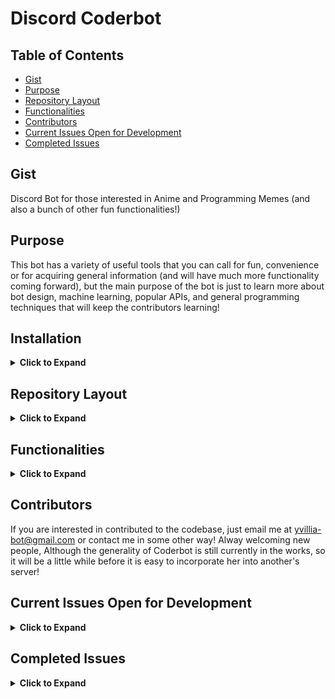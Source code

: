 # Discord Coderbot

## Table of Contents
 - [Gist](https://github.com/nnrogers515/discord-coderbot#gist)
 - [Purpose](https://github.com/nnrogers515/discord-coderbot#purpose)
 - [Repository Layout](https://github.com/nnrogers515/discord-coderbot#repository-layout)
 - [Functionalities](https://github.com/nnrogers515/discord-coderbot#functionalities)
 - [Contributors](https://github.com/nnrogers515/discord-coderbot#contributors)
 - [Current Issues Open for Development](https://github.com/nnrogers515/discord-coderbot#current-issues-open-for-development)
 - [Completed Issues](https://github.com/nnrogers515/discord-coderbot#completed-issues)


## Gist
Discord Bot for those interested in Anime and Programming Memes (and also a bunch of other fun functionalities!)

## Purpose
This bot has a variety of useful tools that you can call for fun, convenience or for acquiring general information (and will have much more functionality coming forward), but the main purpose of the bot is just to learn more about bot design, machine learning, popular APIs, and general programming techniques that will keep the contributors learning!

## Installation

<details>
  <summary> <strong>Click to Expand</strong></summary>
Currently in the process of being generalized. As of the current time, the best way to access Coderbot would be to:

1. Fork this codebase
2. Create a discord bot via the [Developer Portal](https://discord.com/developers/applications) (I recommend [here](https://codeburst.io/discord-bot-tutorial-2020-a8a2e37e347c) for a good and thorough walkthrough!)
3. Give the bot any permissions you want (her @mention functionalities may be buggy unless she has some permissions, but otherwise she works fine for general purpose)
4. Take the bot-id TOKEN from your new application and put it as the "TOKEN" environment variable (either in a .env or as a config variable for hosts such as Heroku), then adjust the IDs within src/coderbot.py to match your channel IDs (found sending a message in discord containing "\#Channel-Name"

<em> However, That Sounds Like a Lot of Work! </em>

We are working to streamline this! We will try to make this as least painful as possible moving forward, but for now, if you are interested in using the bot, and stuck on setting it up, let me know via email to yvillia-bot@gmail.com or in the discussions, and I will do my best to help you!
</details>

## Repository Layout

<details>
  <summary> <strong>Click to Expand</strong></summary>

- .github/ - Contains Workflow and Issue Templates
- src/     - Contains Python Backend for Coderbot
    - bot.py - Classfile for Coderbot. Contains State Information and Discord Client Instance
    - coderbot.py - General Discord Client Event Responses and Commands
    - function.py - Helper Functions and Handlers for Dialogue, Reactions, and Commands
    - redditAPI.py - Initializes a Reddit Instance using Coderbot's Reddit Credentials

- test/    - Contains unit testing for functions
    - test_bot.py - Unit Tests for bot.py Class Functions
    - test_coderbot.py - Unit Tests for coderbot.py Discord Event Handlers
    - test_function.py - Unit Tests for Helper Functions and Handlers
    - test_redditAPI.py - Unit Test of Reddit Instance Initialization

- websrc/  - Contains frontend components for Django Heroku Webapp
    - Still in Development

- .replit - If you want to code on Repl.it
- Dockerfile - If you want to try to containerize Coderbot
- Procfile - For Heroku Worker Dyno (also the commands for local execution)
</details>

## Functionalities

<details>
  <summary> <strong>Click to Expand</strong></summary>

  Sample Functionalities:
  - !Poll - Produces Emote Reactions on Message for Suitible for Polls
  - !Flip or !Coin - Returns "Heads" or "Tails" on Request
  - !Roll #d# - Return the result of dice rolls where the # before the d represents the number of dice thrown (maximum 100 for performance and spam prevention reasons), and the number after the d represents the number of faces on each die.
  - !Help - Displays a List of Commands
  - !Pogchamp @mention ... - Fun Chat Command
  - !Ban @mention ... - Not a Ban but a Punishment!
  - Sleep and Awake Protocols - If you find her to be annoying, simply tell her to sleep with "Oyasumi" and she won't answer commands until woken up with "Ohayo", you can see her current state under her profile in discord
  - Good Bot and Bad Bot, as well as list functionalities will be coming soon, along with a bunch of other features
  - !wiki [article name] - get wikipedia summary of an article
  - !8ball [text] Answer controversial questions
  - !math [expression] Check out https://gamma.sympy.org/ for a list of commands
  - !matex [latex expresion] Do math in the latex format

  For more documentation checkout the Wiki Pages (when they are finished!)
</details>

## Contributors
  If you are interested in contributed to the codebase, just email me at yvillia-bot@gmail.com or contact me in some other way! Alway welcoming new people, Although the generality of Coderbot is still currently in the works, so it will be a little while before it is easy to incorporate her into another's server!

## Current Issues Open for Development

<details>
  <summary> <strong>Click to Expand</strong></summary>

<!-- openIssueTable -->

| Title                                                                                                                           |         Status          |                                                          Assignee                                                          | Body                                                                                                                                                                                                                                                                                                                                                                                                                                                                                                              |
| :------------------------------------------------------------------------------------------------------------------------------ | :---------------------: | :------------------------------------------------------------------------------------------------------------------------: | :---------------------------------------------------------------------------------------------------------------------------------------------------------------------------------------------------------------------------------------------------------------------------------------------------------------------------------------------------------------------------------------------------------------------------------------------------------------------------------------------------------------- |
| <a href="https://github.com/nnrogers515/discord-coderbot/issues/31">Add math commands</a>                                       | :eight_spoked_asterisk: |   <a href="https://github.com/RynoXLI"><img src="https://avatars.githubusercontent.com/u/40377123?v=4" width="20" /></a>   | ### Summary of Idea:<br /><br />Using sympy, make a math interpreter<br />...                                                                                                                                                                                                                                                                                                                                                                                                                                     |
| <a href="https://github.com/nnrogers515/discord-coderbot/issues/17">Implementing Individual Chatbot Functionalities</a>         | :eight_spoked_asterisk: |                                                                                                                            | Basically utilize ML to have the bot learn from each member, and on command say something that is similar to a given member's speech pattern. This would likely take a while to make, and a very long time to test and make sure that it works properly, but this would be an enjoyable functionality in mimicry!<br /><br /><br />...                                                                                                                                                                            |
| <a href="https://github.com/nnrogers515/discord-coderbot/issues/15">Generalize Coderbot Code to work for any discord server</a> | :eight_spoked_asterisk: |                                                                                                                            | This will likely be the most difficult issue. The idea would be to make it as easy as possible for someone to take the Coderbot code and run a script to fill out the necessary server information and so forth. This may require having calls to a Rest API using a user's credentials to login to discord and pull the information in the server from there, or some other path that would require more research into. Due to how this bot operates it will be a bit difficult to setup<br /><br /><br />...    |
| <a href="https://github.com/nnrogers515/discord-coderbot/issues/14">Update README.md</a>                                        | :eight_spoked_asterisk: | <a href="https://github.com/nnrogers515"><img src="https://avatars.githubusercontent.com/u/38640928?v=4" width="20" /></a> | The README.md needs better instructions for setting up the bot for other servers and other general important information about the repository.<br /><br /><br />...                                                                                                                                                                                                                                                                                                                                               |
| <a href="https://github.com/nnrogers515/discord-coderbot/issues/13">Fix up Git Workflow</a>                                     | :eight_spoked_asterisk: | <a href="https://github.com/nnrogers515"><img src="https://avatars.githubusercontent.com/u/38640928?v=4" width="20" /></a> | Currently, the python workflow doesn't work well with how our repository is setup. I recommend looking at the .github-cli.yaml file, adding security scans and so forth through those tests (for branches outside of master, and maybe add a deploy pipeline).<br /><br /><br />...                                                                                                                                                                                                                               |
| <a href="https://github.com/nnrogers515/discord-coderbot/issues/12">Fill out the Coderbot Wiki</a>                              | :eight_spoked_asterisk: |                                                                                                                            | Our Github has a Wikipage that can be utilized as documentation for the bot functionalities. I would recommend collaborating with whoever is working on issue #7 as it is likely there would be an overlap in documentation for these portions.<br /><br /><br />...                                                                                                                                                                                                                                              |
| <a href="https://github.com/nnrogers515/discord-coderbot/issues/11">Research Alternatives to Heroku</a>                         | :eight_spoked_asterisk: | <a href="https://github.com/nnrogers515"><img src="https://avatars.githubusercontent.com/u/38640928?v=4" width="20" /></a> | While Heroku is great, it is severely limited with just free memberships. This issue involves researching into Alternatives to Heroku, with the main suggestion being AWS.<br /><br /><br />...                                                                                                                                                                                                                                                                                                                   |
| <a href="https://github.com/nnrogers515/discord-coderbot/issues/10">Create Bot Artwork</a>                                      | :eight_spoked_asterisk: |                                                                                                                            | Bot Artwork is currently just a meme of InternetExplorer-chan. It would be cool to have her own artwork or animation instead of a meme picture from my phone.<br /><br />This is really only if there is nothing else to do/someone is interested in doing this, it isn't really coding and requires a lot of time and artistic talent.<br />...                                                                                                                                                                  |
| <a href="https://github.com/nnrogers515/discord-coderbot/issues/9">Upgrade bot to run on docker</a>                             | :eight_spoked_asterisk: |                                                                                                                            | Utilizing Docker and a registry would make it easier to create multiple instances of the bot, should the desire for multiple servers become greater. Plus, it's just good for learning.<br /><br /><br />...                                                                                                                                                                                                                                                                                                      |
| <a href="https://github.com/nnrogers515/discord-coderbot/issues/8">Bot Emotions</a>                                             | :eight_spoked_asterisk: |                                                                                                                            | Currently the bot only has two states, "Asleep" and "Awake." Once chatbot functionalities have been implemented it would be cool to be able to have her switch states to varying emotions (angry, sad, etc...). <br /><br />This task would be to prepare the framework for having multiple states, likely by making changes to the bot.py class.<br />...                                                                                                                                                        |
| <a href="https://github.com/nnrogers515/discord-coderbot/issues/7">Create a Frontend Website for the Bot</a>                    | :eight_spoked_asterisk: |   <a href="https://github.com/RynoXLI"><img src="https://avatars.githubusercontent.com/u/40377123?v=4" width="20" /></a>   | Heroku utilizes a Django python front-end for our bot, which currently is only running a regular worker dyno and not a web dyno. We can create a basic website through Heroku to serve API calls and serve as a monitoring/information gathering site for the bot.<br /><br /><br />...                                                                                                                                                                                                                           |
| <a href="https://github.com/nnrogers515/discord-coderbot/issues/6">Implement a database for chat statistics</a>                 | :eight_spoked_asterisk: |                                                                                                                            | Setup and connect the bot using Heroku's database to hold statistics and collected chat information past the running instance. If there is a preferable database alternative to Heroku, then feel free to research into it and try to set up the bot on there.<br /><br /><br />...                                                                                                                                                                                                                               |
| <a href="https://github.com/nnrogers515/discord-coderbot/issues/5">Figure out Something Cool to do for the Reddit API</a>       | :eight_spoked_asterisk: |                                                                                                                            | The code base for the RedditAPI is already incorporated and functional. Think of something fun to add that the bot can do by pulling from reddit (i.e. daily image posts, statistics, automatically pulling saved posts and posting them, etc...). RedditAPI documentation found [here](https://praw.readthedocs.io/en/latest/code_overview/reddit_instance.html#praw.Reddit).<br /><br />Note: We are utilizing the PRAW library to make API access easier https://asyncpraw.readthedocs.io/en/latest/.<br />... |
| <a href="https://github.com/nnrogers515/discord-coderbot/issues/4">Implement Music Functionality</a>                            | :eight_spoked_asterisk: |                                                                                                                            | This can be anything from playing music on command, to recommending songs that people have been listening to on spotify, or etc... <br /><br /><br />...                                                                                                                                                                                                                                                                                                                                                          |
| <a href="https://github.com/nnrogers515/discord-coderbot/issues/3">Reorganize and Document the Code</a>                         | :eight_spoked_asterisk: |                                                                                                                            | Prettify the code a bit and make things more readable. The more organized you can make it the better, just make sure it works. For proper documentation and file organizations see [Google's Python Style Guide](https://google.github.io/styleguide/pyguide.html).<br /><br /><br />...                                                                                                                                                                                                                          |
| <a href="https://github.com/nnrogers515/discord-coderbot/issues/1">Enable Chatbot ML Features</a>                               | :eight_spoked_asterisk: |                                                                                                                            | Implement a way to train the bot to respond using machine learning. If possible, live-learning while chatting with others would be beneficial to improving her performance.<br /><br /><br />...                                                                                                                                                                                                                                                                                                                  |

<!-- openIssueTable -->

</details>

## Completed Issues

<details>
 <summary> <strong>Click to Expand</strong></summary>

<!-- closedIssueTable -->

| Title                                                                                                                                        |   Status   | Assignee | Body                                                                                                                                                                                                                                                                                                                             |
| :------------------------------------------------------------------------------------------------------------------------------------------- | :--------: | :------: | :------------------------------------------------------------------------------------------------------------------------------------------------------------------------------------------------------------------------------------------------------------------------------------------------------------------------------- |
| <a href="https://github.com/nnrogers515/discord-coderbot/pull/37">Update function.py</a>                                                     | :no_entry: |          | Closes #36                                                                                                                                                                                                                                                                                                                       |
| <a href="https://github.com/nnrogers515/discord-coderbot/issues/36">69</a>                                                                   | :no_entry: |          | > Nice                                                                                                                                                                                                                                                                                                                           |
| <a href="https://github.com/nnrogers515/discord-coderbot/pull/35">Bump urllib3 from 1.26.3 to 1.26.4</a>                                     | :no_entry: |          | Bumps [urllib3](https://github.com/urllib3/urllib3) from 1.26.3 to 1.26.4.<details>                                                                                                                                                                                                                                              |
                                                                                                                                                                         <summary>Release notes</summary>                                                                                                                                                                                                                                                                                                  
                                                                                                                                                                         <p><em>Sourced from <a href="https://github.com/urllib3/urllib3/releases">urllib3's releases</a>.</em></p>                                                                                                                                                                                                                        
                                                                                                                                                                         <blockquote>                                                                                                                                                                                                                                                                                                                      
                                                                                                                                                                         <h2>1.26.4</h2>                                                                                                                                                                                                                                                                                                                   
                                                                                                                                                                         <p>:warning: <strong>IMPORTANT: urllib3 v2.0 will drop support for Python 2</strong>: <a href="https://urllib3.readthedocs.io/en/latest/v2-roadmap.html">Read more in the v2.0 Roadmap</a></p>                                                                                                                                    
                                                                                                                                                                         <ul>                                                                                                                                                                                                                                                                                                                              
                                                                                                                                                                         <li>Changed behavior of the default <code>SSLContext</code> when connecting to HTTPS proxy during HTTPS requests. The default <code>SSLContext</code> now sets <code>check_hostname=True</code>.</li>                                                                                                                             
                                                                                                                                                                         </ul>                                                                                                                                                                                                                                                                                                                             
                                                                                                                                                                         <p><strong>If you or your organization rely on urllib3 consider supporting us via <a href="https://github.com/sponsors/urllib3">GitHub Sponsors</a></strong></p>                                                                                                                                                                  
                                                                                                                                                                         </blockquote>                                                                                                                                                                                                                                                                                                                     
                                                                                                                                                                         </details>                                                                                                                                                                                                                                                                                                                        
                                                                                                                                                                         <details>                                                                                                                                                                                                                                                                                                                         
                                                                                                                                                                         <summary>Changelog</summary>                                                                                                                                                                                                                                                                                                      
                                                                                                                                                                         <p><em>Sourced from <a href="https://github.com/urllib3/urllib3/blob/main/CHANGES.rst">urllib3's changelog</a>.</em></p>                                                                                                                                                                                                          
                                                                                                                                                                         <blockquote>                                                                                                                                                                                                                                                                                                                      
                                                                                                                                                                         <h2>1.26.4 (2021-03-15)</h2>                                                                                                                                                                                                                                                                                                      
                                                                                                                                                                         <ul>                                                                                                                                                                                                                                                                                                                              
                                                                                                                                                                         <li>Changed behavior of the default <code>SSLContext</code> when connecting to HTTPS proxy                                                                                                                                                                                                                                        
                                                                                                                                                                         during HTTPS requests. The default <code>SSLContext</code> now sets <code>check_hostname=True</code>.</li>                                                                                                                                                                                                                        
                                                                                                                                                                         </ul>                                                                                                                                                                                                                                                                                                                             
                                                                                                                                                                         </blockquote>                                                                                                                                                                                                                                                                                                                     
                                                                                                                                                                         </details>                                                                                                                                                                                                                                                                                                                        
                                                                                                                                                                         <details>                                                                                                                                                                                                                                                                                                                         
                                                                                                                                                                         <summary>Commits</summary>                                                                                                                                                                                                                                                                                                        
                                                                                                                                                                         <ul>                                                                                                                                                                                                                                                                                                                              
                                                                                                                                                                         <li><a href="https://github.com/urllib3/urllib3/commit/a8913042b676c510e94fc2b097f6b514ae11a537"><code>a891304</code></a> Release 1.26.4</li>                                                                                                                                                                                     
                                                                                                                                                                         <li><a href="https://github.com/urllib3/urllib3/commit/8d65ea1ecf6e2cdc27d42124e587c1b83a3118b0"><code>8d65ea1</code></a> Merge pull request from GHSA-5phf-pp7p-vc2r</li>                                                                                                                                                        
                                                                                                                                                                         <li><a href="https://github.com/urllib3/urllib3/commit/5e3432646ad63749ff0d655c157fe293cdc6c2aa"><code>5e34326</code></a> Add proper stacklevel to method_allowlist warning</li>                                                                                                                                                  
                                                                                                                                                                         <li>See full diff in <a href="https://github.com/urllib3/urllib3/compare/1.26.3...1.26.4">compare view</a></li>                                                                                                                                                                                                                   
                                                                                                                                                                         </ul>                                                                                                                                                                                                                                                                                                                             
                                                                                                                                                                         </details>                                                                                                                                                                                                                                                                                                                        
                                                                                                                                                                         <br />                                                                                                                                                                                                                                                                                                                            
                                                                                                                                                                                                                                                                                                                                                                                                                                                                                                           
                                                                                                                                                                                                                                                                                                                                                                                                                                                                                                           
                                                                                                                                                                         [![Dependabot compatibility score](https://dependabot-badges.githubapp.com/badges/compatibility_score?dependency-name=urllib3&package-manager=pip&previous-version=1.26.3&new-version=1.26.4)](https://docs.github.com/en/github/managing-security-vulnerabilities/about-dependabot-security-updates#about-compatibility-scores)  
                                                                                                                                                                                                                                                                                                                                                                                                                                                                                                           
                                                                                                                                                                         Dependabot will resolve any conflicts with this PR as long as you don't alter it yourself. You can also trigger a rebase manually by commenting `@dependabot rebase`.                                                                                                                                                             
                                                                                                                                                                                                                                                                                                                                                                                                                                                                                                           
                                                                                                                                                                         [//]: # (dependabot-automerge-start)                                                                                                                                                                                                                                                                                              
                                                                                                                                                                         [//]: # (dependabot-automerge-end)                                                                                                                                                                                                                                                                                                
                                                                                                                                                                                                                                                                                                                                                                                                                                                                                                           
                                                                                                                                                                         ---                                                                                                                                                                                                                                                                                                                               
                                                                                                                                                                                                                                                                                                                                                                                                                                                                                                           
                                                                                                                                                                         <details>                                                                                                                                                                                                                                                                                                                         
                                                                                                                                                                         <summary>Dependabot commands and options</summary>                                                                                                                                                                                                                                                                                
                                                                                                                                                                         <br />                                                                                                                                                                                                                                                                                                                            
                                                                                                                                                                                                                                                                                                                                                                                                                                                                                                           
                                                                                                                                                                         You can trigger Dependabot actions by commenting on this PR:                                                                                                                                                                                                                                                                      
                                                                                                                                                                         - `@dependabot rebase` will rebase this PR                                                                                                                                                                                                                                                                                        
                                                                                                                                                                         - `@dependabot recreate` will recreate this PR, overwriting any edits that have been made to it                                                                                                                                                                                                                                   
                                                                                                                                                                         - `@dependabot merge` will merge this PR after your CI passes on it                                                                                                                                                                                                                                                               
                                                                                                                                                                         - `@dependabot squash and merge` will squash and merge this PR after your CI passes on it                                                                                                                                                                                                                                         
                                                                                                                                                                         - `@dependabot cancel merge` will cancel a previously requested merge and block automerging                                                                                                                                                                                                                                       
                                                                                                                                                                         - `@dependabot reopen` will reopen this PR if it is closed                                                                                                                                                                                                                                                                        
                                                                                                                                                                         - `@dependabot close` will close this PR and stop Dependabot recreating it. You can achieve the same result by closing it manually                                                                                                                                                                                                
                                                                                                                                                                         - `@dependabot ignore this major version` will close this PR and stop Dependabot creating any more for this major version (unless you reopen the PR or upgrade to it yourself)                                                                                                                                                    
                                                                                                                                                                         - `@dependabot ignore this minor version` will close this PR and stop Dependabot creating any more for this minor version (unless you reopen the PR or upgrade to it yourself)                                                                                                                                                    
                                                                                                                                                                         - `@dependabot ignore this dependency` will close this PR and stop Dependabot creating any more for this dependency (unless you reopen the PR or upgrade to it yourself)                                                                                                                                                          
                                                                                                                                                                         - `@dependabot use these labels` will set the current labels as the default for future PRs for this repo and language                                                                                                                                                                                                             
                                                                                                                                                                         - `@dependabot use these reviewers` will set the current reviewers as the default for future PRs for this repo and language                                                                                                                                                                                                       
                                                                                                                                                                         - `@dependabot use these assignees` will set the current assignees as the default for future PRs for this repo and language                                                                                                                                                                                                       
                                                                                                                                                                         - `@dependabot use this milestone` will set the current milestone as the default for future PRs for this repo and language                                                                                                                                                                                                        
                                                                                                                                                                                                                                                                                                                                                                                                                                                                                                           
                                                                                                                                                                         You can disable automated security fix PRs for this repo from the [Security Alerts page](https://github.com/nnrogers515/discord-coderbot/network/alerts).                                                                                                                                                                         
                                                                                                                                                                                                                                                                                                                                                                                                                                                                                                           
                                                                                                                                                                         </details>                                                                                                                                                                                                                                                                                                                        
| <a href="https://github.com/nnrogers515/discord-coderbot/pull/34">Bump pillow from 8.1.0 to 8.1.1</a>                                        | :no_entry: |          | Bumps [pillow](https://github.com/python-pillow/Pillow) from 8.1.0 to 8.1.1.<details>                                                                                                                                                                                                                                            |
                                                                                                                                                                         <summary>Release notes</summary>                                                                                                                                                                                                                                                                                                  
                                                                                                                                                                         <p><em>Sourced from <a href="https://github.com/python-pillow/Pillow/releases">pillow's releases</a>.</em></p>                                                                                                                                                                                                                    
                                                                                                                                                                         <blockquote>                                                                                                                                                                                                                                                                                                                      
                                                                                                                                                                         <h2>8.1.1</h2>                                                                                                                                                                                                                                                                                                                    
                                                                                                                                                                         <p><a href="https://pillow.readthedocs.io/en/stable/releasenotes/8.1.1.html">https://pillow.readthedocs.io/en/stable/releasenotes/8.1.1.html</a></p>                                                                                                                                                                              
                                                                                                                                                                         </blockquote>                                                                                                                                                                                                                                                                                                                     
                                                                                                                                                                         </details>                                                                                                                                                                                                                                                                                                                        
                                                                                                                                                                         <details>                                                                                                                                                                                                                                                                                                                         
                                                                                                                                                                         <summary>Changelog</summary>                                                                                                                                                                                                                                                                                                      
                                                                                                                                                                         <p><em>Sourced from <a href="https://github.com/python-pillow/Pillow/blob/master/CHANGES.rst">pillow's changelog</a>.</em></p>                                                                                                                                                                                                    
                                                                                                                                                                         <blockquote>                                                                                                                                                                                                                                                                                                                      
                                                                                                                                                                         <h2>8.1.1 (2021-03-01)</h2>                                                                                                                                                                                                                                                                                                       
                                                                                                                                                                         <ul>                                                                                                                                                                                                                                                                                                                              
                                                                                                                                                                         <li>                                                                                                                                                                                                                                                                                                                              
                                                                                                                                                                         <p>Use more specific regex chars to prevent ReDoS. CVE-2021-25292                                                                                                                                                                                                                                                                 
                                                                                                                                                                         [hugovk]</p>                                                                                                                                                                                                                                                                                                                      
                                                                                                                                                                         </li>                                                                                                                                                                                                                                                                                                                             
                                                                                                                                                                         <li>                                                                                                                                                                                                                                                                                                                              
                                                                                                                                                                         <p>Fix OOB Read in TiffDecode.c, and check the tile validity before reading. CVE-2021-25291                                                                                                                                                                                                                                       
                                                                                                                                                                         [wiredfool]</p>                                                                                                                                                                                                                                                                                                                   
                                                                                                                                                                         </li>                                                                                                                                                                                                                                                                                                                             
                                                                                                                                                                         <li>                                                                                                                                                                                                                                                                                                                              
                                                                                                                                                                         <p>Fix negative size read in TiffDecode.c. CVE-2021-25290                                                                                                                                                                                                                                                                         
                                                                                                                                                                         [wiredfool]</p>                                                                                                                                                                                                                                                                                                                   
                                                                                                                                                                         </li>                                                                                                                                                                                                                                                                                                                             
                                                                                                                                                                         <li>                                                                                                                                                                                                                                                                                                                              
                                                                                                                                                                         <p>Fix OOB read in SgiRleDecode.c. CVE-2021-25293                                                                                                                                                                                                                                                                                 
                                                                                                                                                                         [wiredfool]</p>                                                                                                                                                                                                                                                                                                                   
                                                                                                                                                                         </li>                                                                                                                                                                                                                                                                                                                             
                                                                                                                                                                         <li>                                                                                                                                                                                                                                                                                                                              
                                                                                                                                                                         <p>Incorrect error code checking in TiffDecode.c. CVE-2021-25289                                                                                                                                                                                                                                                                  
                                                                                                                                                                         [wiredfool]</p>                                                                                                                                                                                                                                                                                                                   
                                                                                                                                                                         </li>                                                                                                                                                                                                                                                                                                                             
                                                                                                                                                                         <li>                                                                                                                                                                                                                                                                                                                              
                                                                                                                                                                         <p>PyModule_AddObject fix for Python 3.10 <a href="https://github-redirect.dependabot.com/python-pillow/Pillow/issues/5194">#5194</a>                                                                                                                                                                                             
                                                                                                                                                                         [radarhere]</p>                                                                                                                                                                                                                                                                                                                   
                                                                                                                                                                         </li>                                                                                                                                                                                                                                                                                                                             
                                                                                                                                                                         </ul>                                                                                                                                                                                                                                                                                                                             
                                                                                                                                                                         </blockquote>                                                                                                                                                                                                                                                                                                                     
                                                                                                                                                                         </details>                                                                                                                                                                                                                                                                                                                        
                                                                                                                                                                         <details>                                                                                                                                                                                                                                                                                                                         
                                                                                                                                                                         <summary>Commits</summary>                                                                                                                                                                                                                                                                                                        
                                                                                                                                                                         <ul>                                                                                                                                                                                                                                                                                                                              
                                                                                                                                                                         <li><a href="https://github.com/python-pillow/Pillow/commit/741d8744a54bedbc49f16922c61a06fcb3681f53"><code>741d874</code></a> 8.1.1 version bump</li>                                                                                                                                                                            
                                                                                                                                                                         <li><a href="https://github.com/python-pillow/Pillow/commit/179cd1c8f94aabc47e9e522e01683ea9aadbd3a5"><code>179cd1c</code></a> Added 8.1.1 release notes to index</li>                                                                                                                                                            
                                                                                                                                                                         <li><a href="https://github.com/python-pillow/Pillow/commit/7d296653da045e18b379c991797f933e054a7476"><code>7d29665</code></a> Update CHANGES.rst [ci skip]</li>                                                                                                                                                                  
                                                                                                                                                                         <li><a href="https://github.com/python-pillow/Pillow/commit/d25036fca7c8658b698492088361453bb20073e2"><code>d25036f</code></a> Credits</li>                                                                                                                                                                                       
                                                                                                                                                                         <li><a href="https://github.com/python-pillow/Pillow/commit/973a4c333ab6d603e82f6eb2aa6f39d1cfcecccb"><code>973a4c3</code></a> Release notes for 8.1.1</li>                                                                                                                                                                       
                                                                                                                                                                         <li><a href="https://github.com/python-pillow/Pillow/commit/521dab94c7ab72b037bd9a83e9663401e0fd2cee"><code>521dab9</code></a> Use more specific regex chars to prevent ReDoS</li>                                                                                                                                                
                                                                                                                                                                         <li><a href="https://github.com/python-pillow/Pillow/commit/8b8076bdcb3815be0ef0d279651d8d1342b8ea61"><code>8b8076b</code></a> Fix for CVE-2021-25291</li>                                                                                                                                                                        
                                                                                                                                                                         <li><a href="https://github.com/python-pillow/Pillow/commit/e25be1e33dc526bfd1094bc778a54d8e29bf66c9"><code>e25be1e</code></a> Fix negative size read in TiffDecode.c</li>                                                                                                                                                        
                                                                                                                                                                         <li><a href="https://github.com/python-pillow/Pillow/commit/f891baa604636cd2506a9360d170bc2cf4963cc5"><code>f891baa</code></a> Fix OOB read in SgiRleDecode.c</li>                                                                                                                                                                
                                                                                                                                                                         <li><a href="https://github.com/python-pillow/Pillow/commit/cbfdde7b1f2295059a20a539ee9960f0bec7b299"><code>cbfdde7</code></a> Incorrect error code checking in TiffDecode.c</li>                                                                                                                                                 
                                                                                                                                                                         <li>Additional commits viewable in <a href="https://github.com/python-pillow/Pillow/compare/8.1.0...8.1.1">compare view</a></li>                                                                                                                                                                                                  
                                                                                                                                                                         </ul>                                                                                                                                                                                                                                                                                                                             
                                                                                                                                                                         </details>                                                                                                                                                                                                                                                                                                                        
                                                                                                                                                                         <br />                                                                                                                                                                                                                                                                                                                            
                                                                                                                                                                                                                                                                                                                                                                                                                                                                                                           
                                                                                                                                                                                                                                                                                                                                                                                                                                                                                                           
                                                                                                                                                                         [![Dependabot compatibility score](https://dependabot-badges.githubapp.com/badges/compatibility_score?dependency-name=pillow&package-manager=pip&previous-version=8.1.0&new-version=8.1.1)](https://docs.github.com/en/github/managing-security-vulnerabilities/about-dependabot-security-updates#about-compatibility-scores)     
                                                                                                                                                                                                                                                                                                                                                                                                                                                                                                           
                                                                                                                                                                         Dependabot will resolve any conflicts with this PR as long as you don't alter it yourself. You can also trigger a rebase manually by commenting `@dependabot rebase`.                                                                                                                                                             
                                                                                                                                                                                                                                                                                                                                                                                                                                                                                                           
                                                                                                                                                                         [//]: # (dependabot-automerge-start)                                                                                                                                                                                                                                                                                              
                                                                                                                                                                         [//]: # (dependabot-automerge-end)                                                                                                                                                                                                                                                                                                
                                                                                                                                                                                                                                                                                                                                                                                                                                                                                                           
                                                                                                                                                                         ---                                                                                                                                                                                                                                                                                                                               
                                                                                                                                                                                                                                                                                                                                                                                                                                                                                                           
                                                                                                                                                                         <details>                                                                                                                                                                                                                                                                                                                         
                                                                                                                                                                         <summary>Dependabot commands and options</summary>                                                                                                                                                                                                                                                                                
                                                                                                                                                                         <br />                                                                                                                                                                                                                                                                                                                            
                                                                                                                                                                                                                                                                                                                                                                                                                                                                                                           
                                                                                                                                                                         You can trigger Dependabot actions by commenting on this PR:                                                                                                                                                                                                                                                                      
                                                                                                                                                                         - `@dependabot rebase` will rebase this PR                                                                                                                                                                                                                                                                                        
                                                                                                                                                                         - `@dependabot recreate` will recreate this PR, overwriting any edits that have been made to it                                                                                                                                                                                                                                   
                                                                                                                                                                         - `@dependabot merge` will merge this PR after your CI passes on it                                                                                                                                                                                                                                                               
                                                                                                                                                                         - `@dependabot squash and merge` will squash and merge this PR after your CI passes on it                                                                                                                                                                                                                                         
                                                                                                                                                                         - `@dependabot cancel merge` will cancel a previously requested merge and block automerging                                                                                                                                                                                                                                       
                                                                                                                                                                         - `@dependabot reopen` will reopen this PR if it is closed                                                                                                                                                                                                                                                                        
                                                                                                                                                                         - `@dependabot close` will close this PR and stop Dependabot recreating it. You can achieve the same result by closing it manually                                                                                                                                                                                                
                                                                                                                                                                         - `@dependabot ignore this major version` will close this PR and stop Dependabot creating any more for this major version (unless you reopen the PR or upgrade to it yourself)                                                                                                                                                    
                                                                                                                                                                         - `@dependabot ignore this minor version` will close this PR and stop Dependabot creating any more for this minor version (unless you reopen the PR or upgrade to it yourself)                                                                                                                                                    
                                                                                                                                                                         - `@dependabot ignore this dependency` will close this PR and stop Dependabot creating any more for this dependency (unless you reopen the PR or upgrade to it yourself)                                                                                                                                                          
                                                                                                                                                                         - `@dependabot use these labels` will set the current labels as the default for future PRs for this repo and language                                                                                                                                                                                                             
                                                                                                                                                                         - `@dependabot use these reviewers` will set the current reviewers as the default for future PRs for this repo and language                                                                                                                                                                                                       
                                                                                                                                                                         - `@dependabot use these assignees` will set the current assignees as the default for future PRs for this repo and language                                                                                                                                                                                                       
                                                                                                                                                                         - `@dependabot use this milestone` will set the current milestone as the default for future PRs for this repo and language                                                                                                                                                                                                        
                                                                                                                                                                                                                                                                                                                                                                                                                                                                                                           
                                                                                                                                                                         You can disable automated security fix PRs for this repo from the [Security Alerts page](https://github.com/nnrogers515/discord-coderbot/network/alerts).                                                                                                                                                                         
                                                                                                                                                                                                                                                                                                                                                                                                                                                                                                           
                                                                                                                                                                         </details>                                                                                                                                                                                                                                                                                                                        
| <a href="https://github.com/nnrogers515/discord-coderbot/pull/33">Added Math and Matex functionality</a>                                     | :no_entry: |          | This push adds the Math and Matex functionality to the coderbot. Forgive me for making a large unnecessary amount of pull requests to main while developing this.                                                                                                                                                                |
| <a href="https://github.com/nnrogers515/discord-coderbot/pull/32">added apiball command, cleaned up 8ball command, added error message …</a> | :no_entry: |          | …when TOKEN not set                                                                                                                                                                                                                                                                                                              |
| <a href="https://github.com/nnrogers515/discord-coderbot/pull/30">return</a>                                                                 | :no_entry: |          |                                                                                                                                                                                                                                                                                                                                  |
| <a href="https://github.com/nnrogers515/discord-coderbot/pull/29">oops</a>                                                                   | :no_entry: |          |                                                                                                                                                                                                                                                                                                                                  |
| <a href="https://github.com/nnrogers515/discord-coderbot/pull/28">fix error</a>                                                              | :no_entry: |          |                                                                                                                                                                                                                                                                                                                                  |
| <a href="https://github.com/nnrogers515/discord-coderbot/pull/27">Ci cd</a>                                                                  | :no_entry: |          |                                                                                                                                                                                                                                                                                                                                  |
| <a href="https://github.com/nnrogers515/discord-coderbot/pull/26">Ci cd</a>                                                                  | :no_entry: |          |                                                                                                                                                                                                                                                                                                                                  |
| <a href="https://github.com/nnrogers515/discord-coderbot/pull/25">Ci cd</a>                                                                  | :no_entry: |          |                                                                                                                                                                                                                                                                                                                                  |
| <a href="https://github.com/nnrogers515/discord-coderbot/pull/24">Bump aiohttp from 3.7.3 to 3.7.4</a>                                       | :no_entry: |          | Bumps [aiohttp](https://github.com/aio-libs/aiohttp) from 3.7.3 to 3.7.4.<details>                                                                                                                                                                                                                                               |
                                                                                                                                                                         <summary>Changelog</summary>                                                                                                                                                                                                                                                                                                      
                                                                                                                                                                         <p><em>Sourced from <a href="https://github.com/aio-libs/aiohttp/blob/master/CHANGES.rst">aiohttp's changelog</a>.</em></p>                                                                                                                                                                                                       
                                                                                                                                                                         <blockquote>                                                                                                                                                                                                                                                                                                                      
                                                                                                                                                                         <h1>3.7.4 (2021-02-25)</h1>                                                                                                                                                                                                                                                                                                       
                                                                                                                                                                         <h2>Bugfixes</h2>                                                                                                                                                                                                                                                                                                                 
                                                                                                                                                                         <ul>                                                                                                                                                                                                                                                                                                                              
                                                                                                                                                                         <li>                                                                                                                                                                                                                                                                                                                              
                                                                                                                                                                         <p><strong>(SECURITY BUG)</strong> Started preventing open redirects in the                                                                                                                                                                                                                                                       
                                                                                                                                                                         <code>aiohttp.web.normalize_path_middleware</code> middleware. For                                                                                                                                                                                                                                                                
                                                                                                                                                                         more details, see                                                                                                                                                                                                                                                                                                                 
                                                                                                                                                                         <a href="https://github.com/aio-libs/aiohttp/security/advisories/GHSA-v6wp-4m6f-gcjg">https://github.com/aio-libs/aiohttp/security/advisories/GHSA-v6wp-4m6f-gcjg</a>.</p>                                                                                                                                                        
                                                                                                                                                                         <p>Thanks to <code>Beast Glatisant &lt;https://github.com/g147&gt;</code>__ for                                                                                                                                                                                                                                                   
                                                                                                                                                                         finding the first instance of this issue and <code>Jelmer Vernooĳ &lt;https://jelmer.uk/&gt;</code>__ for reporting and tracking it down                                                                                                                                                                                          
                                                                                                                                                                         in aiohttp.                                                                                                                                                                                                                                                                                                                       
                                                                                                                                                                         <code>[#5497](https://github.com/aio-libs/aiohttp/issues/5497) &lt;https://github.com/aio-libs/aiohttp/issues/5497&gt;</code>_</p>                                                                                                                                                                                                
                                                                                                                                                                         </li>                                                                                                                                                                                                                                                                                                                             
                                                                                                                                                                         <li>                                                                                                                                                                                                                                                                                                                              
                                                                                                                                                                         <p>Fix interpretation difference of the pure-Python and the Cython-based                                                                                                                                                                                                                                                          
                                                                                                                                                                         HTTP parsers construct a <code>yarl.URL</code> object for HTTP request-target.</p>                                                                                                                                                                                                                                                
                                                                                                                                                                         <p>Before this fix, the Python parser would turn the URI's absolute-path                                                                                                                                                                                                                                                          
                                                                                                                                                                         for <code>//some-path</code> into <code>/</code> while the Cython code preserved it as                                                                                                                                                                                                                                            
                                                                                                                                                                         <code>//some-path</code>. Now, both do the latter.                                                                                                                                                                                                                                                                                
                                                                                                                                                                         <code>[#5498](https://github.com/aio-libs/aiohttp/issues/5498) &lt;https://github.com/aio-libs/aiohttp/issues/5498&gt;</code>_</p>                                                                                                                                                                                                
                                                                                                                                                                         </li>                                                                                                                                                                                                                                                                                                                             
                                                                                                                                                                         </ul>                                                                                                                                                                                                                                                                                                                             
                                                                                                                                                                         <hr />                                                                                                                                                                                                                                                                                                                            
                                                                                                                                                                         </blockquote>                                                                                                                                                                                                                                                                                                                     
                                                                                                                                                                         </details>                                                                                                                                                                                                                                                                                                                        
                                                                                                                                                                         <details>                                                                                                                                                                                                                                                                                                                         
                                                                                                                                                                         <summary>Commits</summary>                                                                                                                                                                                                                                                                                                        
                                                                                                                                                                         <ul>                                                                                                                                                                                                                                                                                                                              
                                                                                                                                                                         <li><a href="https://github.com/aio-libs/aiohttp/commit/0a26acc1de9e1b0244456b7881ec16ba8bb64fc3"><code>0a26acc</code></a> Bump aiohttp to v3.7.4 for a security release</li>                                                                                                                                                     
                                                                                                                                                                         <li><a href="https://github.com/aio-libs/aiohttp/commit/021c416c18392a111225bc7326063dc4a99a5138"><code>021c416</code></a> Merge branch 'ghsa-v6wp-4m6f-gcjg' into master</li>                                                                                                                                                    
                                                                                                                                                                         <li><a href="https://github.com/aio-libs/aiohttp/commit/4ed7c25b537f71c6245bb74d6b20e5867db243ab"><code>4ed7c25</code></a> Bump chardet from 3.0.4 to 4.0.0 (<a href="https://github-redirect.dependabot.com/aio-libs/aiohttp/issues/5333">#5333</a>)</li>                                                                        
                                                                                                                                                                         <li><a href="https://github.com/aio-libs/aiohttp/commit/b61f0fdffc887df24244ba7bdfe8567c580240ff"><code>b61f0fd</code></a> Fix how pure-Python HTTP parser interprets <code>//</code></li>                                                                                                                                        
                                                                                                                                                                         <li><a href="https://github.com/aio-libs/aiohttp/commit/5c1efbc32c46820250bd25440bb7ea96cb05abe9"><code>5c1efbc</code></a> Bump pre-commit from 2.9.2 to 2.9.3 (<a href="https://github-redirect.dependabot.com/aio-libs/aiohttp/issues/5322">#5322</a>)</li>                                                                     
                                                                                                                                                                         <li><a href="https://github.com/aio-libs/aiohttp/commit/007507580137efcc0a20391a0792f39b337d9c1a"><code>0075075</code></a> Bump pygments from 2.7.2 to 2.7.3 (<a href="https://github-redirect.dependabot.com/aio-libs/aiohttp/issues/5318">#5318</a>)</li>                                                                       
                                                                                                                                                                         <li><a href="https://github.com/aio-libs/aiohttp/commit/5085173d947e6cc01b6daf1aa48fe7698834c569"><code>5085173</code></a> Bump multidict from 5.0.2 to 5.1.0 (<a href="https://github-redirect.dependabot.com/aio-libs/aiohttp/issues/5308">#5308</a>)</li>                                                                      
                                                                                                                                                                         <li><a href="https://github.com/aio-libs/aiohttp/commit/5d1a75e68d278c641c90021409f4eb5de1810e5e"><code>5d1a75e</code></a> Bump pre-commit from 2.9.0 to 2.9.2 (<a href="https://github-redirect.dependabot.com/aio-libs/aiohttp/issues/5290">#5290</a>)</li>                                                                     
                                                                                                                                                                         <li><a href="https://github.com/aio-libs/aiohttp/commit/6724d0e7a944fd7e3a710dc292d785fa8fe424fd"><code>6724d0e</code></a> Bump pre-commit from 2.8.2 to 2.9.0 (<a href="https://github-redirect.dependabot.com/aio-libs/aiohttp/issues/5273">#5273</a>)</li>                                                                     
                                                                                                                                                                         <li><a href="https://github.com/aio-libs/aiohttp/commit/c688451ce31b914c71b11d2ac6c326b0c87e6d1f"><code>c688451</code></a> Removed duplicate timeout parameter in ClientSession reference docs. (<a href="https://github-redirect.dependabot.com/aio-libs/aiohttp/issues/5262">#5262</a>) ...</li>                                
                                                                                                                                                                         <li>See full diff in <a href="https://github.com/aio-libs/aiohttp/compare/v3.7.3...v3.7.4">compare view</a></li>                                                                                                                                                                                                                  
                                                                                                                                                                         </ul>                                                                                                                                                                                                                                                                                                                             
                                                                                                                                                                         </details>                                                                                                                                                                                                                                                                                                                        
                                                                                                                                                                         <br />                                                                                                                                                                                                                                                                                                                            
                                                                                                                                                                                                                                                                                                                                                                                                                                                                                                           
                                                                                                                                                                                                                                                                                                                                                                                                                                                                                                           
                                                                                                                                                                         [![Dependabot compatibility score](https://dependabot-badges.githubapp.com/badges/compatibility_score?dependency-name=aiohttp&package-manager=pip&previous-version=3.7.3&new-version=3.7.4)](https://docs.github.com/en/github/managing-security-vulnerabilities/about-dependabot-security-updates#about-compatibility-scores)    
                                                                                                                                                                                                                                                                                                                                                                                                                                                                                                           
                                                                                                                                                                         Dependabot will resolve any conflicts with this PR as long as you don't alter it yourself. You can also trigger a rebase manually by commenting `@dependabot rebase`.                                                                                                                                                             
                                                                                                                                                                                                                                                                                                                                                                                                                                                                                                           
                                                                                                                                                                         [//]: # (dependabot-automerge-start)                                                                                                                                                                                                                                                                                              
                                                                                                                                                                         [//]: # (dependabot-automerge-end)                                                                                                                                                                                                                                                                                                
                                                                                                                                                                                                                                                                                                                                                                                                                                                                                                           
                                                                                                                                                                         ---                                                                                                                                                                                                                                                                                                                               
                                                                                                                                                                                                                                                                                                                                                                                                                                                                                                           
                                                                                                                                                                         <details>                                                                                                                                                                                                                                                                                                                         
                                                                                                                                                                         <summary>Dependabot commands and options</summary>                                                                                                                                                                                                                                                                                
                                                                                                                                                                         <br />                                                                                                                                                                                                                                                                                                                            
                                                                                                                                                                                                                                                                                                                                                                                                                                                                                                           
                                                                                                                                                                         You can trigger Dependabot actions by commenting on this PR:                                                                                                                                                                                                                                                                      
                                                                                                                                                                         - `@dependabot rebase` will rebase this PR                                                                                                                                                                                                                                                                                        
                                                                                                                                                                         - `@dependabot recreate` will recreate this PR, overwriting any edits that have been made to it                                                                                                                                                                                                                                   
                                                                                                                                                                         - `@dependabot merge` will merge this PR after your CI passes on it                                                                                                                                                                                                                                                               
                                                                                                                                                                         - `@dependabot squash and merge` will squash and merge this PR after your CI passes on it                                                                                                                                                                                                                                         
                                                                                                                                                                         - `@dependabot cancel merge` will cancel a previously requested merge and block automerging                                                                                                                                                                                                                                       
                                                                                                                                                                         - `@dependabot reopen` will reopen this PR if it is closed                                                                                                                                                                                                                                                                        
                                                                                                                                                                         - `@dependabot close` will close this PR and stop Dependabot recreating it. You can achieve the same result by closing it manually                                                                                                                                                                                                
                                                                                                                                                                         - `@dependabot ignore this major version` will close this PR and stop Dependabot creating any more for this major version (unless you reopen the PR or upgrade to it yourself)                                                                                                                                                    
                                                                                                                                                                         - `@dependabot ignore this minor version` will close this PR and stop Dependabot creating any more for this minor version (unless you reopen the PR or upgrade to it yourself)                                                                                                                                                    
                                                                                                                                                                         - `@dependabot ignore this dependency` will close this PR and stop Dependabot creating any more for this dependency (unless you reopen the PR or upgrade to it yourself)                                                                                                                                                          
                                                                                                                                                                         - `@dependabot use these labels` will set the current labels as the default for future PRs for this repo and language                                                                                                                                                                                                             
                                                                                                                                                                         - `@dependabot use these reviewers` will set the current reviewers as the default for future PRs for this repo and language                                                                                                                                                                                                       
                                                                                                                                                                         - `@dependabot use these assignees` will set the current assignees as the default for future PRs for this repo and language                                                                                                                                                                                                       
                                                                                                                                                                         - `@dependabot use this milestone` will set the current milestone as the default for future PRs for this repo and language                                                                                                                                                                                                        
                                                                                                                                                                                                                                                                                                                                                                                                                                                                                                           
                                                                                                                                                                         You can disable automated security fix PRs for this repo from the [Security Alerts page](https://github.com/nnrogers515/discord-coderbot/network/alerts).                                                                                                                                                                         
                                                                                                                                                                                                                                                                                                                                                                                                                                                                                                           
                                                                                                                                                                         </details>                                                                                                                                                                                                                                                                                                                        
| <a href="https://github.com/nnrogers515/discord-coderbot/pull/23">Ryan web</a>                                                               | :no_entry: |          | Added more web routes.                                                                                                                                                                                                                                                                                                           |
| <a href="https://github.com/nnrogers515/discord-coderbot/pull/22">Format code</a>                                                            | :no_entry: |          | Added pre-commit to repo. The .`pre-commit-config.yaml` contains black, flake8, isortm check-yaml, end-of-file-fixer, and trailing-whitespace hooks.                                                                                                                                                                             |
| <a href="https://github.com/nnrogers515/discord-coderbot/pull/21">Format code</a>                                                            | :no_entry: |          | This branch used precommit to format code, to get this to work do the following. <br /><br />`precommit install`<br />...                                                                                                                                                                                                        |
| <a href="https://github.com/nnrogers515/discord-coderbot/pull/20">Ryan web</a>                                                               | :no_entry: |          | Providing template flask API, and pyTest                                                                                                                                                                                                                                                                                         |
| <a href="https://github.com/nnrogers515/discord-coderbot/pull/19">Added flask API with examples and example pytest</a>                       | :no_entry: |          | Added flask api, and added pytest for flask.                                                                                                                                                                                                                                                                                     |
| <a href="https://github.com/nnrogers515/discord-coderbot/pull/18">Kralinc dev</a>                                                            | :no_entry: |          |                                                                                                                                                                                                                                                                                                                                  |
| <a href="https://github.com/nnrogers515/discord-coderbot/pull/16">Workflow adjust</a>                                                        | :no_entry: |          | updating workflow                                                                                                                                                                                                                                                                                                                |
| <a href="https://github.com/nnrogers515/discord-coderbot/pull/2">Fixed code duplication with good_bot() and error messages. Refactored…</a>  | :no_entry: |          | … epicID to serverID. Made reddit API resilient against not existing.                                                                                                                                                                                                                                                            |

<!-- closedIssueTable -->

</details>
